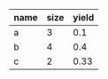 | name | size | yield | 
| ---- | ---- | ----- |
| a    | 3    | 0.1      |
| b    | 4    | 0.4      |
| c    | 2    | 0.33      |

